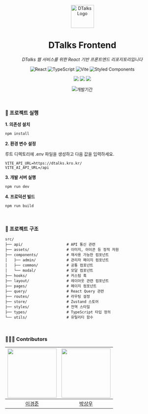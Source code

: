 <div align="center">

<img width="75" alt="DTalks Logo" src="https://github.com/user-attachments/assets/8901ef46-86b0-44d8-b9f5-d32f831a5651" />

<h1>DTalks Frontend</h1>

<p><em>DTalks 웹 서비스를 위한 React 기반 프론트엔드 리포지토리입니다</em></p>

<p>
  <img src="https://img.shields.io/badge/React-61DAFB?style=for-the-badge&logo=react&logoColor=black" alt="React"/>
  <img src="https://img.shields.io/badge/TypeScript-3178C6?style=for-the-badge&logo=typescript&logoColor=white" alt="TypeScript"/>
  <img src="https://img.shields.io/badge/Vite-646CFF?style=for-the-badge&logo=vite&logoColor=white" alt="Vite"/>
  <img src="https://img.shields.io/badge/Styled--Components-DB7093?style=for-the-badge&logo=styled-components&logoColor=white" alt="Styled Components"/>
</p>
<p>
  <img src="https://img.shields.io/badge/-React%20Query-FF4154?style=for-the-badge&logo=react%20query&logoColor=white "/>
  <img src="https://img.shields.io/badge/React%20Hook%20Form-%23EC5990.svg?style=for-the-badge&logo=reacthookform&logoColor=white" />
  <img src="https://img.shields.io/badge/Zustand-18181B?style=for-the-badge&logo=zustand&logoColor=white" />
</p>

<p>
  <img src="https://img.shields.io/badge/개발기간-2025.07~2025.08-7D57C1?style=for-the-badge&logo=github&logoColor=white" alt="개발기간"/>
</p>

</div>

<div align="left" display="flex">

<br>

### 🚀 프로젝트 실행

**1. 의존성 설치**

```bash
npm install 
```

**2. 환경 변수 설정**

루트 디렉토리에 .env 파일을 생성하고 다음 값을 입력하세요.

```
VITE_API_URL=https://dtalks.kro.kr/
VITE_AI_API_URL=/api
```

**3. 개발 서버 실행**
```bash
npm run dev
```

**4. 프로덕션 빌드**
```bash
npm run build
```

<br>

### 📁 프로젝트 구조

```
src/
├── api/                    # API 통신 관련
├── assets/                 # 이미지, 아이콘 등 정적 자원
├── components/             # 재사용 가능한 컴포넌트
│   ├── admin/              # 관리자 페이지 컴포넌트
│   ├── common/             # 공통 컴포넌트
│   └── modal/              # 모달 컴포넌트
├── hooks/                  # 커스텀 훅
├── layout/                 # 레이아웃 관련 컴포넌트
├── pages/                  # 페이지 컴포넌트
├── query/                  # React Query 관련
├── routes/                 # 라우팅 설정
├── store/                  # Zustand 스토어
├── styles/                 # 전역 스타일
├── types/                  # TypeScript 타입 정의
└── utils/                  # 유틸리티 함수
```

<br>

### 👨🏻‍💻 Contributors

| <img width="160px" src="https://avatars.githubusercontent.com/KyeongJooni" /> | <img width="160px" src="https://avatars.githubusercontent.com/swp1017" /> |
|:---:|:---:|
| [이경준](https://github.com/KyeongJooni) | [박상우](https://github.com/swp1017) |
